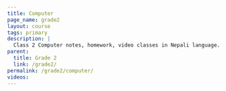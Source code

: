 ```yaml
---
title: Computer
page_name: grade2
layout: course
tags: primary
description: |
  Class 2 Computer notes, homework, video classes in Nepali language.
parent:
  title: Grade 2
  link: /grade2/
permalink: /grade2/computer/
videos:
---
```

